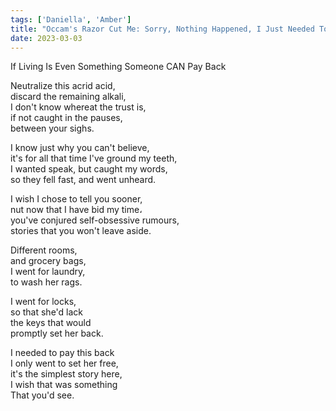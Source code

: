 ```yaml
---  
tags: ['Daniella', 'Amber']  
title: "Occam's Razor Cut Me: Sorry, Nothing Happened, I Just Needed To Even The Debt"  
date: 2023-03-03  
---
```


If Living Is Even Something Someone CAN Pay Back

Neutralize this acrid acid,  
discard the remaining alkali,  
I don't know whereat the trust is,  
if not caught in the pauses,  
between your sighs.

I know just why you can't believe,  
it's for all that time I've ground my teeth,  
I wanted speak, but caught my words,  
so they fell fast, and went unheard.

I wish I chose to tell you sooner,  
nut now that I have bid my time،  
you've conjured self-obsessive rumours,  
stories that you won't leave aside.

Different rooms,  
and grocery bags,  
I went for laundry,  
to wash her rags.

I went for locks,  
so that she'd lack  
the keys that would  
promptly set her back.

I needed to pay this back  
I only went to set her free,  
it's the simplest story here,  
I wish that was something  
That you'd see.  
